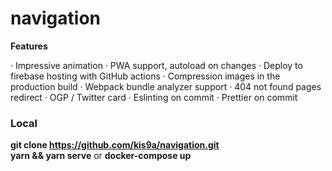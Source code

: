 # navigation

**Features**

· Impressive animation
· PWA support, autoload on changes
· Deploy to firebase hosting with GitHub actions
· Compression images in the production build
· Webpack bundle analyzer support
· 404 not found pages redirect
· OGP / Twitter card
· Eslinting on commit
· Prettier on commit

### Local

**git clone https://github.com/kis9a/navigation.git**  
**yarn && yarn serve** or **docker-compose up**

